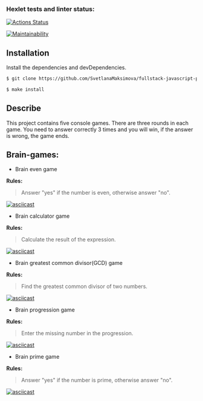 ### Hexlet tests and linter status:
[![Actions Status](https://github.com/SvetlanaMaksimova/fullstack-javascript-project-44/workflows/hexlet-check/badge.svg)](https://github.com/SvetlanaMaksimova/fullstack-javascript-project-44/actions)

[![Maintainability](https://api.codeclimate.com/v1/badges/998fcec809938c54b318/maintainability)](https://codeclimate.com/github/SvetlanaMaksimova/fullstack-javascript-project-44/maintainability)


## Installation

Install the dependencies and devDependencies.

```sh
$ git clone https://github.com/SvetlanaMaksimova/fullstack-javascript-project-44

$ make install
```
## Describe

This project contains five console games. There are three rounds in each game. You need to answer correctly 3 times and you will win, if the answer is wrong, the game ends.

## Brain-games:
- Brain even game

**Rules:**

> Answer "yes" if the number is even, otherwise answer "no".

[![asciicast](https://asciinema.org/a/558539.svg)](https://asciinema.org/a/558539)

- Brain calculator game

**Rules:**

> Calculate the result of the expression.

[![asciicast](https://asciinema.org/a/559210.svg)](https://asciinema.org/a/559210)

- Brain greatest common divisor(GCD) game

**Rules:**

> Find the greatest common divisor of two numbers.

[![asciicast](https://asciinema.org/a/559265.svg)](https://asciinema.org/a/559265)

- Brain progression game

**Rules:**

> Enter the missing number in the progression.

[![asciicast](https://asciinema.org/a/559391.svg)](https://asciinema.org/a/559391)

- Brain prime game

**Rules:**

> Answer "yes" if the number is prime, otherwise answer "no".

[![asciicast](https://asciinema.org/a/559537.svg)](https://asciinema.org/a/559537)
